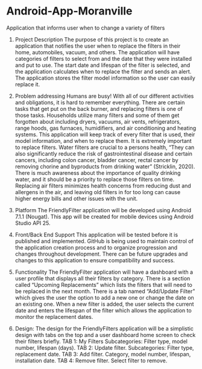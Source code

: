 # Android-App-Moranville
Application that informs user when to change a variety of filters
1.	Project Description 
The purpose of this project is to create an application that notifies the user when to replace the filters in their home, automobiles, vacuum, and others. The application will have categories of filters to select from and the date that they were installed and put to use. The start date and lifespan of the filter is selected, and the application calculates when to replace the filter and sends an alert. The application stores the filter model information so the user can easily replace it. 
2.	Problem addressing
Humans are busy! With all of our different activities and obligations, it is hard to remember everything. There are certain tasks that get put on the back burner, and replacing filters is one of those tasks. Households utilize many filters and some of them get forgotten about including dryers, vacuums, air vents, refrigerators, range hoods, gas furnaces,  humidifiers,  and air conditioning and heating systems. This application will keep track of every filter that is used, their model information, and when to replace them.
It is extremely important to replace filters. Water filters are crucial to a persons health, “They can also significantly reduce the risk of gastrointestinal disease and certain cancers, including colon cancer, bladder cancer, rectal cancer by removing chorine and byproducts from drinking water” (Stricklin, 2020). There is much awareness about the importance of quality drinking water, and it should be a priority to replace those filters on time. Replacing air filters minimizes health concerns from reducing dust and allergens in the air, and leaving old filters in for too long can cause higher energy bills and other issues with the unit. 

3.	Platform
The FriendlyFilter application will be developed using Android 7.1.1 (Nougat). This app will be created for mobile devices using Android Studio API 25. 
4.	Front/Back End Support
This application will be tested before it is published and implemented. GitHub is being used to maintain control of the application creation process and to organize progression and changes throughout development. There can be future upgrades and changes to this application to ensure compatibility and success. 
5.	Functionality 
The FriendlyFilter application will have a dashboard with a user profile that displays all their filters by category. There is a section called “Upcoming Replacements” which lists the filters that will need to be replaced in the next month. There is a tab named “Add/Update Filter” which gives the user the option to add a new one or change the date on an existing one. When a new filter is added, the user selects the current date and enters the lifespan of the filter which allows the application to monitor the replacement dates. 
6.	Design: 
The design for the FriendlyFilters application will be a simplistic design with tabs on the top and a user dashboard home screen to check their filters briefly. 
TAB 1: My Filters
Subcategories:
Filter type, model number, lifespan (days).
TAB 2: Update filter.
Subcategories: 
	Filter type, replacement date.
TAB 3: Add filter.
	Category, model number, lifespan, installation date. 
TAB 4: Remove filter.
	Select filter to remove.

